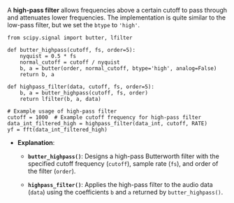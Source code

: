 

A **high-pass filter** allows frequencies above a certain cutoff to pass through and attenuates lower frequencies. The implementation is quite similar to the low-pass filter, but we set the `btype` to `'high'`.

```shell
from scipy.signal import butter, lfilter

def butter_highpass(cutoff, fs, order=5):
    nyquist = 0.5 * fs
    normal_cutoff = cutoff / nyquist
    b, a = butter(order, normal_cutoff, btype='high', analog=False)
    return b, a

def highpass_filter(data, cutoff, fs, order=5):
    b, a = butter_highpass(cutoff, fs, order)
    return lfilter(b, a, data)

# Example usage of high-pass filter
cutoff = 1000  # Example cutoff frequency for high-pass filter
data_int_filtered_high = highpass_filter(data_int, cutoff, RATE)
yf = fft(data_int_filtered_high)
```

- **Explanation**:
    
    - **`butter_highpass()`**: Designs a high-pass Butterworth filter with the specified cutoff frequency (`cutoff`), sample rate (`fs`), and order of the filter (`order`).
        
    - **`highpass_filter()`**: Applies the high-pass filter to the audio data (`data`) using the coefficients `b` and `a` returned by `butter_highpass()`.